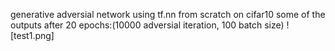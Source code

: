 generative adversial network using tf.nn from scratch on cifar10
some of the outputs after 20 epochs:(10000 adversial iteration, 100 batch size)
![test1.png]
